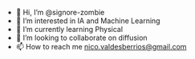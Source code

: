 - 👋 Hi, I’m @signore-zombie
- 👀 I’m interested in IA and Machine Learning
- 🌱 I’m currently learning Physical
- 💞️ I’m looking to collaborate on diffusion
- 📫 How to reach me nico.valdesberrios@gmail.com

<!---
signore-zombie/signore-zombie is a ✨ special ✨ repository because its `README.md` (this file) appears on your GitHub profile.
You can click the Preview link to take a look at your changes.
--->
